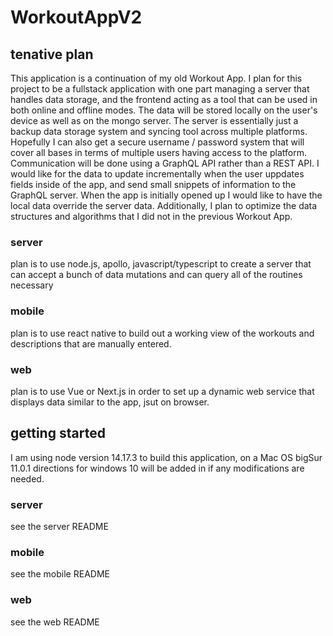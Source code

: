 # WorkoutAppV2 #

## tenative plan ##
This application is a continuation of my old Workout App. I plan for this project to be a fullstack application 
with one part managing a server that handles data storage, and the frontend acting as a tool that can be used in 
both online and offline modes. The data will be stored locally on the user's device as well as on the mongo server. 
The server is essentially just a backup data storage system and syncing tool across multiple platforms. Hopefully I
can also get a secure username / password system that will cover all bases in terms of multiple users having access 
to the platform. Communication will be done using a GraphQL API rather than a REST API. I would like for the data 
to update incrementally when the user uppdates fields inside of the app, and send small snippets of information to 
the GraphQL server. When the app is initially opened up I would like to have the local data override the server data. 
Additionally, I plan to optimize the data structures and algorithms that I did not in the previous Workout App.

### server ###
plan is to use node.js, apollo, javascript/typescript to create a server that can accept a bunch of data mutations 
and can query all of the routines necessary 

### mobile ###
plan is to use react native to build out a working view of the workouts and descriptions that are manually entered.

### web ###
plan is to use Vue or Next.js in order to set up a dynamic web service that displays data similar to the app, jsut on browser.


## getting started ##
I am using node version 14.17.3 to build this application, on a Mac OS bigSur 11.0.1
directions for windows 10 will be added in if any modifications are needed.

### server ###
see the server README

### mobile ###
see the mobile README

### web ###
see the web README
